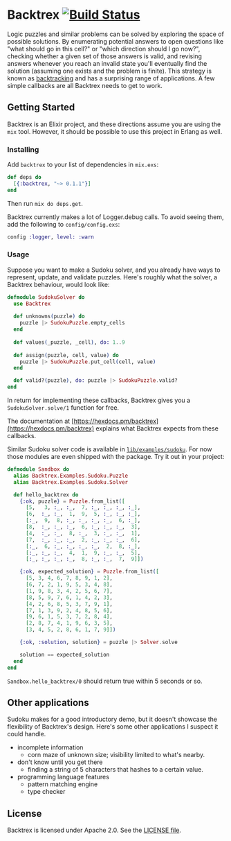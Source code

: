# Backtrex [![Build Status](https://travis-ci.org/jmitchell/backtrex.svg?branch=master)](https://travis-ci.org/jmitchell/backtrex)

Logic puzzles and similar problems can be solved by exploring the
space of possible solutions. By enumerating potential answers to open
questions like "what should go in this cell?" or "which direction
should I go now?", checking whether a given set of those answers is
valid, and revising answers whenever you reach an invalid state you'll
eventually find the solution (assuming one exists and the problem is
finite). This strategy is known
as [backtracking](https://en.wikipedia.org/wiki/Backtracking) and has
a surprising range of applications. A few simple callbacks are all
Backtrex needs to get to work.

## Getting Started

Backtrex is an Elixir project, and these directions assume you are
using the `mix` tool. However, it should be possible to use this
project in Erlang as well.

### Installing

Add `backtrex` to your list of dependencies in `mix.exs`:

```elixir
def deps do
  [{:backtrex, "~> 0.1.1"}]
end
```

Then run `mix do deps.get`.

Backtrex currently makes a lot of Logger.debug calls. To avoid seeing
them, add the following to `config/config.exs`:

```elixir
config :logger, level: :warn
```

### Usage

Suppose you want to make a Sudoku solver, and you already have ways to
represent, update, and validate puzzles. Here's roughly what the
solver, a Backtrex behaviour, would look like:

```elixir
defmodule SudokuSolver do
  use Backtrex
  
  def unknowns(puzzle) do
    puzzle |> SudokuPuzzle.empty_cells
  end
  
  def values(_puzzle, _cell), do: 1..9
  
  def assign(puzzle, cell, value) do
    puzzle |> SudokuPuzzle.put_cell(cell, value)
  end

  def valid?(puzzle), do: puzzle |> SudokuPuzzle.valid?
end
```

In return for implementing these callbacks, Backtrex gives you a
`SudokuSolver.solve/1` function for free.

The documentation
at [https://hexdocs.pm/backtrex](https://hexdocs.pm/backtrex) explains
what Backtrex expects from these callbacks.

Similar Sudoku solver code is available
in
[`lib/examples/sudoku`](https://github.com/jmitchell/backtrex/tree/master/lib/examples/sudoku). For
now those modules are even shipped with the package. Try it out in
your project:

```elixir
defmodule Sandbox do
  alias Backtrex.Examples.Sudoku.Puzzle
  alias Backtrex.Examples.Sudoku.Solver

  def hello_backtrex do
    {:ok, puzzle} = Puzzle.from_list([
      [5,   3, :_, :_,  7, :_, :_, :_, :_],
      [6,  :_, :_,  1,  9,  5, :_, :_, :_],
      [:_,  9,  8, :_, :_, :_, :_,  6, :_],
      [8,  :_, :_, :_,  6, :_, :_, :_,  3],
      [4,  :_, :_,  8, :_,  3, :_, :_,  1],
      [7,  :_, :_, :_,  2, :_, :_, :_,  6],
      [:_,  6, :_, :_, :_, :_,  2,  8, :_],
      [:_, :_, :_,  4,  1,  9, :_, :_,  5],
      [:_, :_, :_, :_,  8, :_, :_,  7,  9]])

    {:ok, expected_solution} = Puzzle.from_list([
      [5, 3, 4, 6, 7, 8, 9, 1, 2],
      [6, 7, 2, 1, 9, 5, 3, 4, 8],
      [1, 9, 8, 3, 4, 2, 5, 6, 7],
      [8, 5, 9, 7, 6, 1, 4, 2, 3],
      [4, 2, 6, 8, 5, 3, 7, 9, 1],
      [7, 1, 3, 9, 2, 4, 8, 5, 6],
      [9, 6, 1, 5, 3, 7, 2, 8, 4],
      [2, 8, 7, 4, 1, 9, 6, 3, 5],
      [3, 4, 5, 2, 8, 6, 1, 7, 9]])

    {:ok, :solution, solution} = puzzle |> Solver.solve

    solution == expected_solution
  end
end
```

`Sandbox.hello_backtrex/0` should return true within 5 seconds or
so.

## Other applications

Sudoku makes for a good introductory demo, but it doesn't showcase the
flexibility of Backtrex's design. Here's some other applications I
suspect it could handle.

- incomplete information
  - corn maze of unknown size; visibility limited to what's nearby.
- don't know until you get there
  - finding a string of 5 characters that hashes to a certain value.
- programming language features
  - pattern matching engine
  - type checker

## License

Backtrex is licensed under Apache 2.0. See
the
[LICENSE file](https://github.com/jmitchell/backtrex/blob/master/LICENSE).
